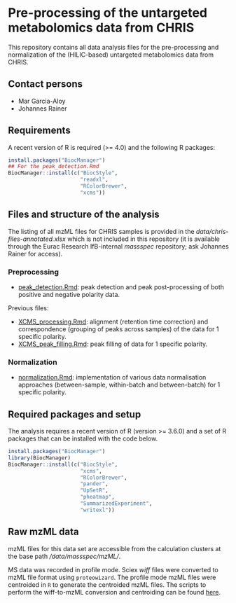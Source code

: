 # Pre-processing of the untargeted metabolomics data from CHRIS

This repository contains all data analysis files for the pre-processing and
normalization of the (HILIC-based) untargeted metabolomics data from CHRIS.

## Contact persons

- Mar Garcia-Aloy
- Johannes Rainer

## Requirements

A recent version of R is required (>= 4.0) and the following R packages:

```r
install.packages("BiocManager")
## For the peak_detection.Rmd
BiocManager::install(c("BiocStyle",
                       "readxl",
                       "RColorBrewer",
                       "xcms"))
```

## Files and structure of the analysis

The listing of all mzML files for CHRIS samples is provided in the
*data/chris-files-annotated.xlsx* which is not included in this repository (it
is available through the Eurac Research IfB-internal *massspec* repository; ask
Johannes Rainer for access).

### Preprocessing

- [peak_detection.Rmd](peak_detection.Rmd): peak detection and peak
  post-processing of both positive and negative polarity data.

Previous files:
- [XCMS_processing.Rmd](XCMS_processing.Rmd): alignment (retention
  time correction) and correspondence (grouping of peaks across samples)
  of the data for 1 specific polarity.
- [XCMS_peak_filling.Rmd](XCMS_peak_filling.Rmd): peak filling of data for 1 specific polarity.

### Normalization

- [normalization.Rmd](normalization.Rmd): implementation of various data
normalisation approaches (between-sample, within-batch and between-batch) for 1 specific polarity.

## Required packages and setup

The analysis requires a recent version of R (version >= 3.6.0) and a set of R
packages that can be installed with the code below.

```r
install.packages("BiocManager")
library(BiocManager)
BiocManager::install(c("BiocStyle",
                       "xcms",
                       "RColorBrewer",
                       "pander",
                       "UpSetR",
                       "pheatmap",
                       "SummarizedExperiment",
                       "writexl"))

```

## Raw mzML data

mzML files for this data set are accessible from the calculation clusters at the
base path */data/massspec/mzML/*.

MS data was recorded in profile mode. Sciex *wiff* files were converted to mzML
file format using `proteowizard`. The profile mode mzML files were centroided in
`R` to generate the centroided mzML files. The scripts to perform the
wiff-to-mzML conversion and centroiding can be found
[here](https://github.com/EuracBiomedicalResearch/batch_centroid).
